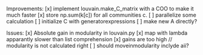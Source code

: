 Improvements:
[x] implement louvain.make_C_matrix with a COO to make it much faster
[x] store np.sum(k[c]) for all communities c.
[ ] parallelize some calculation
[ ] initialize C with generatorexpressions
[ ] make new A directly?

Issues:
[x] Absolute gain in modularity in louvain.py
[x] map with lambda apparantly slower than list comprehension
[x] gains are too high // modularity is not calculated right
[ ] should moveinmodularity inclyde aii?